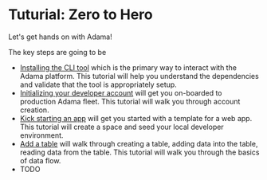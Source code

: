 # Tuturial: Zero to Hero

Let's get hands on with Adama!

The key steps are going to be
* [Installing the CLI tool](./00-install.md) which is the primary way to interact with the Adama platform. This tutorial will help you understand the dependencies and validate that the tool is appropriately setup.
* [Initializing your developer account](./01-init.md) will get you on-boarded to production Adama fleet. This tutorial will walk you through account creation.
* [Kick starting an app](./02-kickstart.md) will get you started with a template for a web app. This tutorial will create a space and seed your local developer environment.
* [Add a table](./03-add-a-table.md) will walk through creating a table, adding data into the table, reading data from the table. This tutorial will walk you through the basics of data flow.
* TODO
